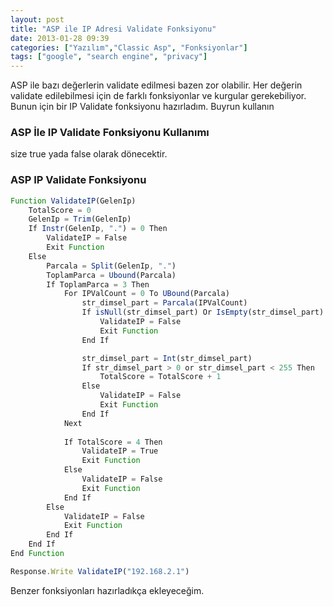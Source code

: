 ```yaml
---
layout: post
title: "ASP ile IP Adresi Validate Fonksiyonu"
date: 2013-01-28 09:39
categories: ["Yazılım","Classic Asp", "Fonksiyonlar"]
tags: ["google", "search engine", "privacy"]
---
```


ASP ile bazı değerlerin validate edilmesi bazen zor olabilir. Her değerin validate edilebilmesi için de farklı fonksiyonlar ve kurgular gerekebiliyor. Bunun için bir IP Validate fonksiyonu hazırladım. Buyrun kullanın

### ASP İle IP Validate Fonksiyonu Kullanımı

size true yada false olarak dönecektir.

### ASP IP Validate Fonksiyonu

```javascript
Function ValidateIP(GelenIp)
	TotalScore = 0
	GelenIp = Trim(GelenIp)
	If Instr(GelenIp, ".") = 0 Then
		ValidateIP = False
		Exit Function
	Else
		Parcala = Split(GelenIp, ".")
		ToplamParca = Ubound(Parcala)
		If ToplamParca = 3 Then
			For IPValCount = 0 To UBound(Parcala)
				str_dimsel_part = Parcala(IPValCount)
				If isNull(str_dimsel_part) Or IsEmpty(str_dimsel_part) Or Not IsNumeric(str_dimsel_part) Or str_dimsel_part = "" Then
					ValidateIP = False
					Exit Function
				End If

				str_dimsel_part = Int(str_dimsel_part)
				If str_dimsel_part > 0 or str_dimsel_part < 255 Then
					TotalScore = TotalScore + 1
				Else
					ValidateIP = False
					Exit Function
				End If
			Next
		
			If TotalScore = 4 Then
				ValidateIP = True
				Exit Function
			Else
				ValidateIP = False
				Exit Function
			End If
		Else
			ValidateIP = False
			Exit Function
		End If
	End If
End Function

Response.Write ValidateIP("192.168.2.1")
```

Benzer fonksiyonları hazırladıkça ekleyeceğim.